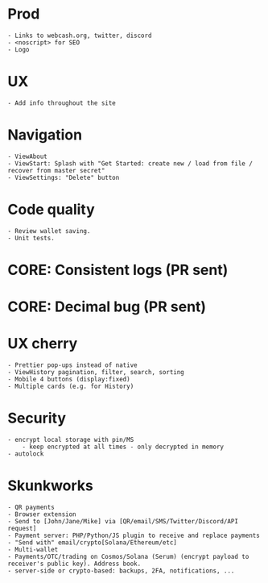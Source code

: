# Prod
	- Links to webcash.org, twitter, discord
	- <noscript> for SEO
    - Logo

# UX
	- Add info throughout the site

# Navigation
	- ViewAbout
	- ViewStart: Splash with "Get Started: create new / load from file / recover from master secret"
	- ViewSettings: "Delete" button

# Code quality
	- Review wallet saving.
	- Unit tests.

# CORE: Consistent logs (PR sent)
# CORE: Decimal bug (PR sent)

# UX cherry
	- Prettier pop-ups instead of native
	- ViewHistory pagination, filter, search, sorting
	- Mobile 4 buttons (display:fixed)
	- Multiple cards (e.g. for History)

# Security
	- encrypt local storage with pin/MS
		- keep encrypted at all times - only decrypted in memory
	- autolock

# Skunkworks
	- QR payments
	- Browser extension
	- Send to [John/Jane/Mike] via [QR/email/SMS/Twitter/Discord/API request]
	- Payment server: PHP/Python/JS plugin to receive and replace payments
	- "Send with" email/crypto[Solana/Ethereum/etc]
	- Multi-wallet
	- Payments/OTC/trading on Cosmos/Solana (Serum) (encrypt payload to receiver's public key). Address book.
	- server-side or crypto-based: backups, 2FA, notifications, ...
